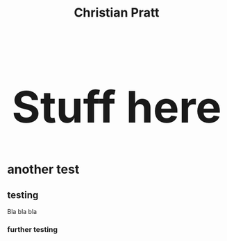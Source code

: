 <div align="center"><h1>Christian Pratt</h1></div>

<div style="text-align: center;">
<h1 style="font-size: 100px;">Stuff here</h1>
</div>

# another test
## testing

Bla bla bla

### further testing
